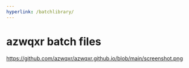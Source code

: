 ```yaml
---
hyperlink: /batchlibrary/
---
```

# azwqxr batch files
https://github.com/azwqxr/azwqxr.github.io/blob/main/screenshot.png
